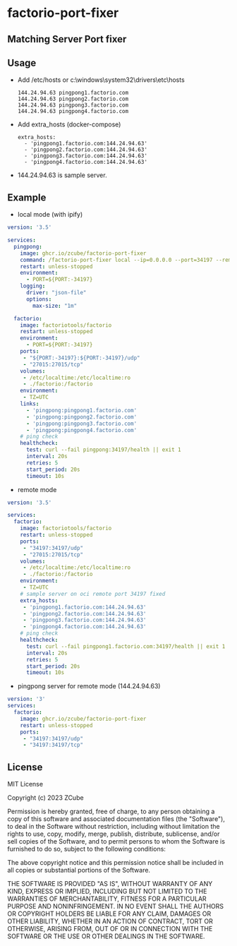 # factorio-port-fixer

## Matching Server Port fixer

## Usage

* Add /etc/hosts or c:\windows\system32\drivers\etc\hosts
  ```
  144.24.94.63 pingpong1.factorio.com
  144.24.94.63 pingpong2.factorio.com
  144.24.94.63 pingpong3.factorio.com
  144.24.94.63 pingpong4.factorio.com
  ```
* Add extra_hosts (docker-compose)
  ```
  extra_hosts:
    - 'pingpong1.factorio.com:144.24.94.63'
    - 'pingpong2.factorio.com:144.24.94.63'
    - 'pingpong3.factorio.com:144.24.94.63'
    - 'pingpong4.factorio.com:144.24.94.63'
  ```

* 144.24.94.63 is sample server.

## Example

* local mode (with ipify)

```yaml
version: '3.5'

services:
  pingpong:
    image: ghcr.io/zcube/factorio-port-fixer
    command: /factorio-port-fixer local --ip=0.0.0.0 --port=34197 --remotePort=${PORT:-34197}
    restart: unless-stopped
    environment:
      - PORT=${PORT:-34197}
    logging:
      driver: "json-file"
      options:
        max-size: "1m"

  factorio:
    image: factoriotools/factorio
    restart: unless-stopped
    environment:
      - PORT=${PORT:-34197}
    ports:
     - "${PORT:-34197}:${PORT:-34197}/udp"
     - "27015:27015/tcp"
    volumes:
     - /etc/localtime:/etc/localtime:ro
     - ./factorio:/factorio
    environment:
     - TZ=UTC
    links:
      - 'pingpong:pingpong1.factorio.com'
      - 'pingpong:pingpong2.factorio.com'
      - 'pingpong:pingpong3.factorio.com'
      - 'pingpong:pingpong4.factorio.com'
    # ping check
    healthcheck:
      test: curl --fail pingpong:34197/health || exit 1
      interval: 20s
      retries: 5
      start_period: 20s
      timeout: 10s
```

* remote mode

```yaml
version: '3.5'

services:
  factorio:
    image: factoriotools/factorio
    restart: unless-stopped
    ports:
     - "34197:34197/udp"
     - "27015:27015/tcp"
    volumes:
     - /etc/localtime:/etc/localtime:ro
     - ./factorio:/factorio
    environment:
     - TZ=UTC
    # sample server on oci remote port 34197 fixed
    extra_hosts:
     - 'pingpong1.factorio.com:144.24.94.63'
     - 'pingpong2.factorio.com:144.24.94.63'
     - 'pingpong3.factorio.com:144.24.94.63'
     - 'pingpong4.factorio.com:144.24.94.63'
    # ping check
    healthcheck:
      test: curl --fail pingpong1.factorio.com:34197/health || exit 1
      interval: 20s
      retries: 5
      start_period: 20s
      timeout: 10s
```

* pingpong server for remote mode (144.24.94.63)
```yaml
version: '3'
services:
  factorio:
    image: ghcr.io/zcube/factorio-port-fixer
    restart: unless-stopped
    ports:
     - "34197:34197/udp"
     - "34197:34197/tcp"
```
## License

MIT License

Copyright (c) 2023 ZCube

Permission is hereby granted, free of charge, to any person obtaining a copy
of this software and associated documentation files (the "Software"), to deal
in the Software without restriction, including without limitation the rights
to use, copy, modify, merge, publish, distribute, sublicense, and/or sell
copies of the Software, and to permit persons to whom the Software is
furnished to do so, subject to the following conditions:

The above copyright notice and this permission notice shall be included in all
copies or substantial portions of the Software.

THE SOFTWARE IS PROVIDED "AS IS", WITHOUT WARRANTY OF ANY KIND, EXPRESS OR
IMPLIED, INCLUDING BUT NOT LIMITED TO THE WARRANTIES OF MERCHANTABILITY,
FITNESS FOR A PARTICULAR PURPOSE AND NONINFRINGEMENT. IN NO EVENT SHALL THE
AUTHORS OR COPYRIGHT HOLDERS BE LIABLE FOR ANY CLAIM, DAMAGES OR OTHER
LIABILITY, WHETHER IN AN ACTION OF CONTRACT, TORT OR OTHERWISE, ARISING FROM,
OUT OF OR IN CONNECTION WITH THE SOFTWARE OR THE USE OR OTHER DEALINGS IN THE
SOFTWARE.
